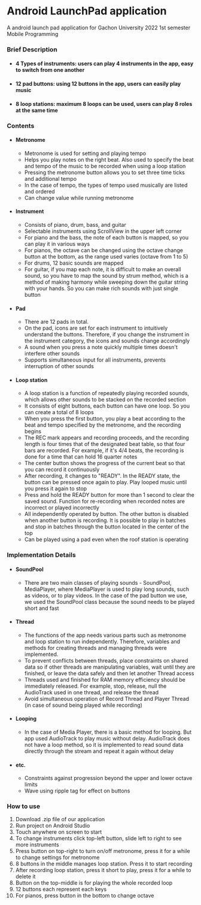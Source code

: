 # Android LaunchPad application
A android launch pad application for Gachon University 2022 1st semester Mobile Programming 

### Brief Description

* #### 4 Types of instruments: users can play 4 instruments in the app, easy to switch from one another
* #### 12 pad buttons: using 12 buttons in the app, users can easily play music
* #### 8 loop stations: maximum 8 loops can be used, users can play 8 roles at the same time

### Contents
* #### Metronome 
  * Metronome is used for setting and playing tempo
  * Helps you play notes on the right beat. Also used to specify the beat and tempo of the music to be recorded when using a loop station
  * Pressing the metronome button allows you to set three time ticks and additional tempo
  * In the case of tempo, the types of tempo used musically are listed and ordered
  * Can change value while running metronome

* #### Instrument
  * Consists of piano, drum, bass, and guitar
  * Selectable instruments using ScrollView in the upper left corner
  * For piano and the bass, the note of each button is mapped, so you can play it in various ways
  * For pianos, the octave can be changed using the octave change button at the bottom, as the range used varies (octave from 1 to 5)
  * For drums, 12 basic sounds are mapped
  * For guitar, if you map each note, it is difficult to make an overall sound, so you have to map the sound by strum method, which is a method of making harmony while sweeping down the guitar string with your hands. So you can make rich sounds with just single button


* #### Pad
  * There are 12 pads in total.
  * On the pad, icons are set for each instrument to intuitively understand the buttons. Therefore, if you change the instrument in the instrument category, the icons and sounds change accordingly
  * A sound when you press a note quickly multiple times doesn't interfere other sounds
  * Supports simultaneous input for all instruments, prevents interruption of other sounds


* #### Loop station
  * A loop station is a function of repeatedly playing recorded sounds, which allows other sounds to be stacked on the recorded section
  * It consists of eight buttons, each button can have one loop. So you can create a total of 8 loops
  * When you press the first button, you play a beat according to the beat and tempo specified by the metronome, and the recording begins
  * The REC mark appears and recording proceeds, and the recording length is four times that of the designated beat table, so that four bars are recorded. For example, if it's 4/4 beats, the recording is done for a time that can hold 16 quarter notes
  * The center button shows the progress of the current beat so that you can record it continuously
  * After recording, it changes to "READY". In the READY state, the button can be pressed once again to play. Play looped music until you press it again to stop
  * Press and hold the READY button for more than 1 second to clear the saved sound. Function for re-recording when recorded notes are incorrect or played incorrectly
  * All independently operated by button. The other button is disabled when another button is recording. It is possible to play in batches and stop in batches through the button located in the center of the top
  * Can be played using a pad even when the roof station is operating



### Implementation Details
* #### SoundPool
  * There are two main classes of playing sounds - SoundPool, MediaPlayer, where MediaPlayer is used to play long sounds, such as videos, or to play videos. In the case of the pad button we use, we used the SoundPool class because the sound needs to be played short and fast
* #### Thread
  * The functions of the app needs various parts such as metronome and loop station to run independently. Therefore, variables and methods for creating threads and managing threads were implemented.
  * To prevent conflicts between threads, place constraints on shared data so if other threads are manipulating variables, wait until they are finished, or leave the data safely and then let another Thread access
  * Threads used and finished for RAM memory efficiency should be immediately released. For example, stop, release, null the AudioTrack used in one thread, and release the thread
  * Avoid simultaneous operation of Record Thread and Player Thread (in case of sound being played while recording)
* #### Looping
  * In the case of Media Player, there is a basic method for looping. But app used AudioTrack to play music without delay. AudioTrack does not have a loop method, so it is implemented to read sound data directly through the stream and repeat it again without delay
* #### etc.
  * Constraints against progression beyond the upper and lower octave limits
  * Wave using ripple tag for effect on buttons





### How to use
1. Download .zip file of our application
2. Run project on Android Studio
3. Touch anywhere on screen to start
4. To change instruments click top-left button, slide left to right to see more instruments
5. Press button on top-right to turn on/off metronome, press it for a while to change settings for metronome
6. 8 buttons in the middle manages loop station. Press it to start recording
7. After recording loop station, press it short to play, press it for a while to delete it
8. Button on the top-middle is for playing the whole recorded loop
9. 12 buttons each represent each keys
10. For pianos, press button in the bottom to change octave



